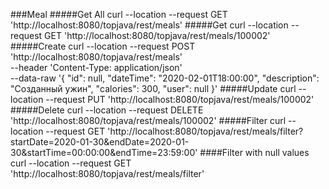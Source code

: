 ###Meal
#####Get All
curl --location --request GET 'http://localhost:8080/topjava/rest/meals'
#####Get
curl --location --request GET 'http://localhost:8080/topjava/rest/meals/100002'
#####Create
curl --location --request POST 'http://localhost:8080/topjava/rest/meals' \
--header 'Content-Type: application/json' \
--data-raw '{
    "id": null,
    "dateTime": "2020-02-01T18:00:00",
    "description": "Созданный ужин",
    "calories": 300,
    "user": null
}'
#####Update
curl --location --request PUT 'http://localhost:8080/topjava/rest/meals/100002'
#####Delete
curl --location --request DELETE 'http://localhost:8080/topjava/rest/meals/100002'
#####Filter
curl --location --request GET 'http://localhost:8080/topjava/rest/meals/filter?startDate=2020-01-30&endDate=2020-01-30&startTime=00:00:00&endTime=23:59:00'
####Filter with null values
curl --location --request GET 'http://localhost:8080/topjava/rest/meals/filter'

